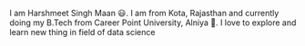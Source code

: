 I am Harshmeet Singh Maan 😃. I am from Kota, Rajasthan and currently doing my B.Tech from Career Point University, Alniya 🏫. I love to explore and learn new thing in field of data science
